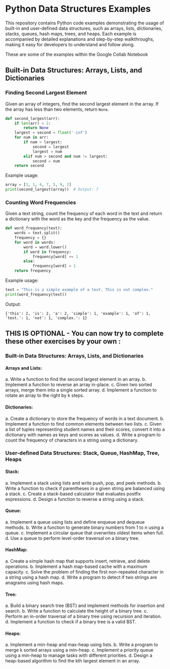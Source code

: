 # Python Data Structures Examples

This repository contains Python code examples demonstrating the usage of built-in and user-defined data structures, such as arrays, lists, dictionaries, stacks, queues, hash maps, trees, and heaps. Each example is accompanied by detailed explanations and step-by-step walkthroughs, making it easy for developers to understand and follow along.

These are some of the examples within the Google Collab Notebook

## Built-in Data Structures: Arrays, Lists, and Dictionaries

### Finding Second Largest Element

Given an array of integers, find the second largest element in the array. If the array has less than two elements, return `None`.

```python
def second_largest(arr):
    if len(arr) < 2:
        return None
    largest = second = float('-inf')
    for num in arr:
        if num > largest:
            second = largest
            largest = num
        elif num > second and num != largest:
            second = num
    return second
```

Example usage:

```python
array = [3, 1, 4, 7, 5, 9, 2]
print(second_largest(array))  # Output: 7
```

### Counting Word Frequencies

Given a text string, count the frequency of each word in the text and return a dictionary with the word as the key and the frequency as the value.

```python
def word_frequency(text):
    words = text.split()
    frequency = {}
    for word in words:
        word = word.lower()
        if word in frequency:
            frequency[word] += 1
        else:
            frequency[word] = 1
    return frequency
```

Example usage:

```python
text = "This is a simple example of a text. This is not complex."
print(word_frequency(text))
```

Output:

```
{'this': 2, 'is': 2, 'a': 2, 'simple': 1, 'example': 1, 'of': 1, 'text.': 1, 'not': 1, 'complex.': 1}
```

## THIS IS OPTIONAL - You can now try to complete these other exercises by your own :

### Built-in Data Structures: Arrays, Lists, and Dictionaries
#### Arrays and Lists:
a. Write a function to find the second largest element in an array.
b. Implement a function to reverse an array in-place.
c. Given two sorted arrays, merge them into a single sorted array.
d. Implement a function to rotate an array to the right by k steps.

#### Dictionaries:
a. Create a dictionary to store the frequency of words in a text document.
b. Implement a function to find common elements between two lists.
c. Given a list of tuples representing student names and their scores, convert it into a dictionary with names as keys and scores as values.
d. Write a program to count the frequency of characters in a string using a dictionary.

### User-defined Data Structures: Stack, Queue, HashMap, Tree, Heaps
#### Stack:
a. Implement a stack using lists and write push, pop, and peek methods.
b. Write a function to check if parentheses in a given string are balanced using a stack.
c. Create a stack-based calculator that evaluates postfix expressions.
d. Design a function to reverse a string using a stack.

#### Queue:
a. Implement a queue using lists and define enqueue and dequeue methods.
b. Write a function to generate binary numbers from 1 to n using a queue.
c. Implement a circular queue that overwrites oldest items when full.
d. Use a queue to perform level-order traversal on a binary tree.

#### HashMap:
a. Create a simple hash map that supports insert, retrieve, and delete operations.
b. Implement a hash map-based cache with a maximum capacity.
c. Solve the problem of finding the first non-repeated character in a string using a hash map.
d. Write a program to detect if two strings are anagrams using hash maps.

#### Tree:
a. Build a binary search tree (BST) and implement methods for insertion and search.
b. Write a function to calculate the height of a binary tree.
c. Perform an in-order traversal of a binary tree using recursion and iteration.
d. Implement a function to check if a binary tree is a valid BST.

#### Heaps:
a. Implement a min-heap and max-heap using lists.
b. Write a program to merge k sorted arrays using a min-heap.
c. Implement a priority queue using a min-heap to manage tasks with different priorities.
d. Design a heap-based algorithm to find the kth largest element in an array.

